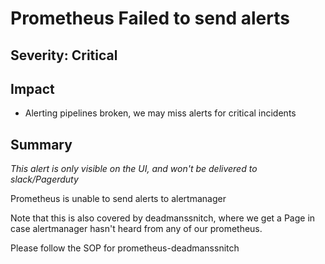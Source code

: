 # Prometheus Failed to send alerts

## Severity: Critical

## Impact

- Alerting pipelines broken, we may miss alerts for critical incidents

## Summary

*This alert is only visible on the UI, and won't be delivered to slack/Pagerduty*

Prometheus is unable to send alerts to alertmanager

Note that this is also covered by deadmanssnitch, where we get a Page in case alertmanager hasn't heard from any of our prometheus. 

Please follow the SOP for prometheus-deadmanssnitch
